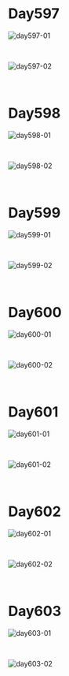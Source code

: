# Day597

![day597-01](2303img.assets/day597-01.png)

&nbsp;

![day597-02](2303img.assets/day597-02.png)

&nbsp;

# Day598

![day598-01](2303img.assets/day598-01.png)

&nbsp;

![day598-02](2303img.assets/day598-02.png)

&nbsp;

# Day599

![day599-01](2303img.assets/day599-01.png)

&nbsp;

![day599-02](2303img.assets/day599-02.png)

&nbsp;

# Day600

![day600-01](2303img.assets/day600-01.png)

&nbsp;

![day600-02](2303img.assets/day600-02.png)

&nbsp;

# Day601

![day601-01](2303img.assets/day601-01.png)

&nbsp;

![day601-02](2303img.assets/day601-02.png)

&nbsp;

# Day602

![day602-01](2303img.assets/day602-01.jpg)

&nbsp;

![day602-02](2303img.assets/day602-02.png)

&nbsp;

# Day603

![day603-01](2303img.assets/day603-01.png)

&nbsp;

![day603-02](2303img.assets/day603-02.png)